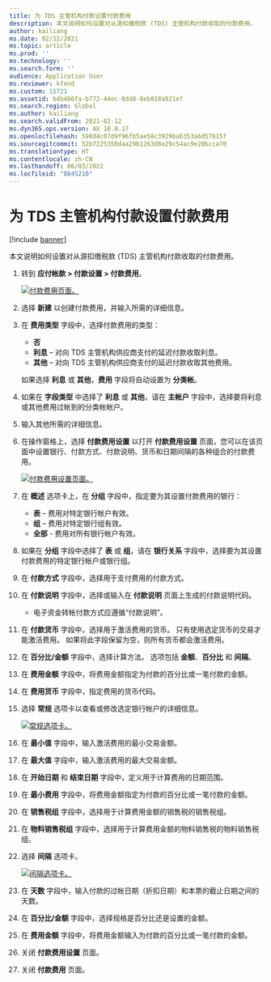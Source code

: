 ```yaml
---
title: 为 TDS 主管机构付款设置付款费用
description: 本文说明如何设置对从源扣缴税款 (TDS) 主管机构付款收取的付款费用。
author: kailiang
ms.date: 02/12/2021
ms.topic: article
ms.prod: ''
ms.technology: ''
ms.search.form: ''
audience: Application User
ms.reviewer: kfend
ms.custom: 15721
ms.assetid: b4b406fa-b772-44ec-8dd8-8eb818a921ef
ms.search.region: Global
ms.author: kailiang
ms.search.validFrom: 2021-02-12
ms.dyn365.ops.version: AX 10.0.17
ms.openlocfilehash: 598d4c07d9f96fb5ae58c3929bab353a6d57615f
ms.sourcegitcommit: 52b7225350daa29b1263d8e29c54ac9e20bcca70
ms.translationtype: HT
ms.contentlocale: zh-CN
ms.lasthandoff: 06/03/2022
ms.locfileid: "8845210"
---
```

# <a name="set-up-payment-fees-for-tds-authority-payments"></a>为 TDS 主管机构付款设置付款费用

[!include [banner](../includes/banner.md)]

本文说明如何设置对从源扣缴税款 (TDS) 主管机构付款收取的付款费用。

1. 转到 **应付帐款 \> 付款设置 \> 付款费用**。

    [![付款费用页面。](./media/apac-ind-TDS-28.png)](./media/apac-ind-TDS-28.png)

2. 选择 **新建** 以创建付款费用，并输入所需的详细信息。
3. 在 **费用类型** 字段中，选择付款费用的类型：

    - **否**
    - **利息** – 对向 TDS 主管机构供应商支付的延迟付款收取利息。
    - **其他** – 对向 TDS 主管机构供应商支付的延迟付款收取其他费用。

    如果选择 **利息** 或 **其他**，**费用** 字段将自动设置为 **分类帐**。

4. 如果在 **字段类型** 中选择了 **利息** 或 **其他**，请在 **主帐户** 字段中，选择要将利息或其他费用过帐到的分类帐帐户。
5. 输入其他所需的详细信息。
6. 在操作窗格上，选择 **付款费用设置** 以打开 **付款费用设置** 页面，您可以在该页面中设置银行、付款方式、付款说明、货币和日期间隔的各种组合的付款费用。

    [![付款费用设置页面。](./media/apac-ind-TDS-21.png)](./media/apac-ind-TDS-21.png)

7. 在 **概述** 选项卡上，在 **分组** 字段中，指定要为其设置付款费用的银行：

    - **表** – 费用对特定银行帐户有效。
    - **组** – 费用对特定银行组有效。
    - **全部** - 费用对所有银行帐户有效。

8. 如果在 **分组** 字段中选择了 **表** 或 **组**，请在 **银行关系** 字段中，选择要为其设置付款费用的特定银行帐户或银行组。
9. 在 **付款方式** 字段中，选择用于支付费用的付款方式。
10. 在 **付款说明** 字段中，选择或输入在 **付款说明** 页面上生成的付款说明代码。
    - 电子资金转帐付款方式应遵循“付款说明”。
12. 在 **付款货币** 字段中，选择用于激活费用的货币。 只有使用选定货币的交易才能激活费用。 如果将此字段保留为空，则所有货币都会激活费用。
13. 在 **百分比/金额** 字段中，选择计算方法。 选项包括 **金额**、**百分比** 和 **间隔**。
14. 在 **费用金额** 字段中，将费用金额指定为付款的百分比或一笔付款的金额。
15. 在 **费用货币** 字段中，指定费用的货币代码。
16. 选择 **常规** 选项卡以查看或修改选定银行帐户的详细信息。

    [![常规选项卡。](./media/apac-ind-TDS-22.png)](./media/apac-ind-TDS-22.png)

16. 在 **最小值** 字段中，输入激活费用的最小交易金额。
17. 在 **最大值** 字段中，输入激活费用的最大交易金额。
18. 在 **开始日期** 和 **结束日期** 字段中，定义用于计算费用的日期范围。
19. 在 **最小费用** 字段中，将费用金额指定为付款的百分比或一笔付款的金额。
20. 在 **销售税组** 字段中，选择用于计算费用金额的销售税的销售税组。
21. 在 **物料销售税组** 字段中，选择用于计算费用金额的物料销售税的物料销售税组。
22. 选择 **间隔** 选项卡。 

    [![间隔选项卡。](./media/apac-ind-TDS-23.png)](./media/apac-ind-TDS-23.png)

23. 在 **天数** 字段中，输入付款的过帐日期（折扣日期）和本票的截止日期之间的天数。
24. 在 **百分比/金额** 字段中，选择规格是百分比还是设置的金额。
25. 在 **费用金额** 字段中，将费用金额输入为付款的百分比或一笔付款的金额。
26. 关闭 **付款费用设置** 页面。
27. 关闭 **付款费用** 页面。

